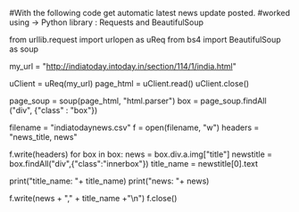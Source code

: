 #With the following code get automatic latest news update posted.
#worked using -> Python library : Requests and BeautifulSoup

from urllib.request import urlopen as uReq
from bs4 import BeautifulSoup as soup

my_url = "http://indiatoday.intoday.in/section/114/1/india.html"

uClient = uReq(my_url)
page_html = uClient.read()
uClient.close()

page_soup = soup(page_html, "html.parser")
box = page_soup.findAll ("div", {"class" : "box"})

filename = "indiatodaynews.csv"
f = open(filename, "w")
headers = "news_title, news"

f.write(headers)
for box in box:
	news = box.div.a.img["title"]
	newstitle = box.findAll("div",{"class":"innerbox"})
	title_name = newstitle[0].text
	
	
print("title_name: "+ title_name)
print("news: "+ news)

f.write(news + "," + title_name +"\n")
f.close()
